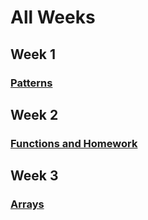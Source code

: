 # All Weeks

## Week 1

### [Patterns](docs/week-2/functions.md)

## Week 2

### [Functions and Homework](docs/week-2/functions.md)

## Week 3

### [Arrays](docs/week-2/functions.md)
